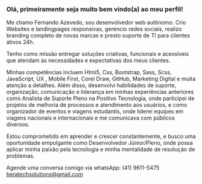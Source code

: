### Olá, primeiramente seja muito bem vindo(a) ao meu perfil!

Me chamo Fernando Azevedo, sou desenvolvedor web autônomo. Crio Websites e landingpages responsivas, gerencio redes sociais, realizo branding completo de novas marcas e presto suporte de TI para clientes ativos 24h. 

Tenho como missão entregar soluções criativas, funcionais e acessíveis que atendam às necessidades e expectativas dos meus clientes.

Minhas competências incluem Html5, Css, Bootstrap, Sass, Scss, JavaScript, UX , Mobile First, Corel Draw, GitHub, Marketing Digital e muita atenção a detalhes. Além disso, desenvolvi habilidades de suporte, organização, comunicação e liderança em minhas experiências anteriores como Analista de Suporte Pleno na Positivo Tecnologia, onde participei de projetos de melhoria de processos e atendimento aos usuários, e como organizador de eventos e viagens estudantis, onde liderei equipes em viagens nacionais e internacionais e me comunicava com públicos diversos. 

Estou comprometido em aprender e crescer constantemente, e busco uma oportunidade empolgante como Desenvolvedor Júnior/Pleno, onde possa aplicar minha paixão pela tecnologia e minha mentalidade de resolução de problemas.

Agende uma conversa comigo via whatsApp:
(41) 9611-5475
beratechsolutions@gmail.com
